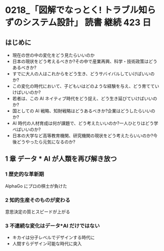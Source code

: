 # 0218\_「図解でなっとく! トラブル知らずのシステム設計」 読書 継続 423 日

## はじめに

- 現在の世の中の変化をどう見たらいいのか
- 日本の現状をどう考えるべきか?その中で産業再興、科学・技術政策はどうあるべきか?
- すでに大人の人はこれからをどう生き、どうサバイバルしていけばいいのか?
- この変化の時代において、子どもいはどのような経験を与え、どう育てていけばいいのか?
- 若者は、この AI ネイティブ時代をどう捉え、どう生き延びていけばいいのか?
- 国としての AI 戦略、知財戦略はどうあるべきか?企業はどうしたらいいのか?
- AI 時代の人材育成は何が課題で、どう考えたいいのか?一人ひとりはどう学べばいいのか?
- 日本の大学など高等教育機関、研究機関の現状をどう考えたらいいのか?今後どうやったら元気になるのか?

## 1 章 データ \* AI が人類を再び解き放つ

### 1 歴史的な革新期

AlphaGo にプロの棋士が負けた

### 2 知的生産そのものが変わる

意思決定の質とスピードが上がる

### 3 不連続な変化はデータ\*AI だけではない

- キカイは分子レベルでデザインする時代に
- 人間すらデザイン可能な時代に突入
